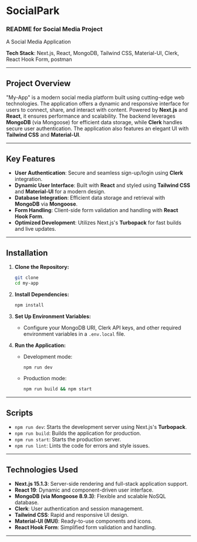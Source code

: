 # SocialPark
### README for Social Media Project

A Social Media Application

**Tech Stack**: Next.js, React, MongoDB, Tailwind CSS, Material-UI, Clerk, React Hook Form, postman

---

## Project Overview

"My-App" is a modern social media platform built using cutting-edge web technologies. The application offers a dynamic and responsive interface for users to connect, share, and interact with content. Powered by **Next.js** and **React**, it ensures performance and scalability. The backend leverages **MongoDB** (via Mongoose) for efficient data storage, while **Clerk** handles secure user authentication. The application also features an elegant UI with **Tailwind CSS** and **Material-UI**.

---

## Key Features

- **User Authentication**: Secure and seamless sign-up/login using **Clerk** integration.  
- **Dynamic User Interface**: Built with **React** and styled using **Tailwind CSS** and **Material-UI** for a modern design.  
- **Database Integration**: Efficient data storage and retrieval with **MongoDB** via **Mongoose**.  
- **Form Handling**: Client-side form validation and handling with **React Hook Form**.  
- **Optimized Development**: Utilizes Next.js's **Turbopack** for fast builds and live updates.  

---

## Installation

1. **Clone the Repository:**
   ```bash
   git clone 
   cd my-app
   ```

2. **Install Dependencies:**
   ```bash
   npm install
   ```

3. **Set Up Environment Variables:**
   - Configure your MongoDB URI, Clerk API keys, and other required environment variables in a `.env.local` file.

4. **Run the Application:**
   - Development mode:  
     ```bash
     npm run dev
     ```
   - Production mode:  
     ```bash
     npm run build && npm start
     ```

---

## Scripts

- `npm run dev`: Starts the development server using Next.js's **Turbopack**.  
- `npm run build`: Builds the application for production.  
- `npm run start`: Starts the production server.  
- `npm run lint`: Lints the code for errors and style issues.  

---

## Technologies Used

- **Next.js 15.1.3**: Server-side rendering and full-stack application support.
- **React 19**: Dynamic and component-driven user interface.
- **MongoDB (via Mongoose 8.9.3)**: Flexible and scalable NoSQL database.
- **Clerk**: User authentication and session management.
- **Tailwind CSS**: Rapid and responsive UI design.
- **Material-UI (MUI)**: Ready-to-use components and icons.
- **React Hook Form**: Simplified form validation and handling.

---
